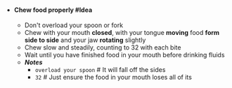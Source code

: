 - #### Chew food properly #Idea
	- Don't overload your spoon or fork
	- Chew with your mouth **closed**, with your tongue **moving** food **form side to side** and your jaw **rotating** slightly
	- Chew slow and steadily, counting to 32 with each bite
	- Wait until you have finished food in your mouth before drinking fluids
	- ***Notes***
		- `overload your spoon` # It will fall off the sides
		- `32` # Just ensure the food in your mouth loses all of its